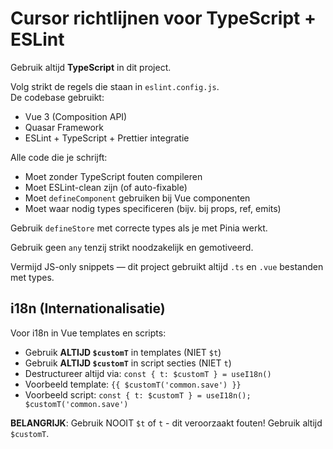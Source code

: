 # Cursor richtlijnen voor TypeScript + ESLint

Gebruik altijd **TypeScript** in dit project.

Volg strikt de regels die staan in `eslint.config.js`.  
De codebase gebruikt:

- Vue 3 (Composition API)
- Quasar Framework
- ESLint + TypeScript + Prettier integratie

Alle code die je schrijft:

- Moet zonder TypeScript fouten compileren
- Moet ESLint-clean zijn (of auto-fixable)
- Moet `defineComponent` gebruiken bij Vue componenten
- Moet waar nodig types specificeren (bijv. bij props, ref, emits)

Gebruik `defineStore` met correcte types als je met Pinia werkt.

Gebruik geen `any` tenzij strikt noodzakelijk en gemotiveerd.

Vermijd JS-only snippets — dit project gebruikt altijd `.ts` en `.vue` bestanden met types.

## i18n (Internationalisatie)

Voor i18n in Vue templates en scripts:

- Gebruik **ALTIJD `$customT`** in templates (NIET `$t`)
- Gebruik **ALTIJD `$customT`** in script secties (NIET `t`)
- Destructureer altijd via: `const { t: $customT } = useI18n()`
- Voorbeeld template: `{{ $customT('common.save') }}`
- Voorbeeld script: `const { t: $customT } = useI18n(); $customT('common.save')`

**BELANGRIJK**: Gebruik NOOIT `$t` of `t` - dit veroorzaakt fouten! Gebruik altijd `$customT`.
